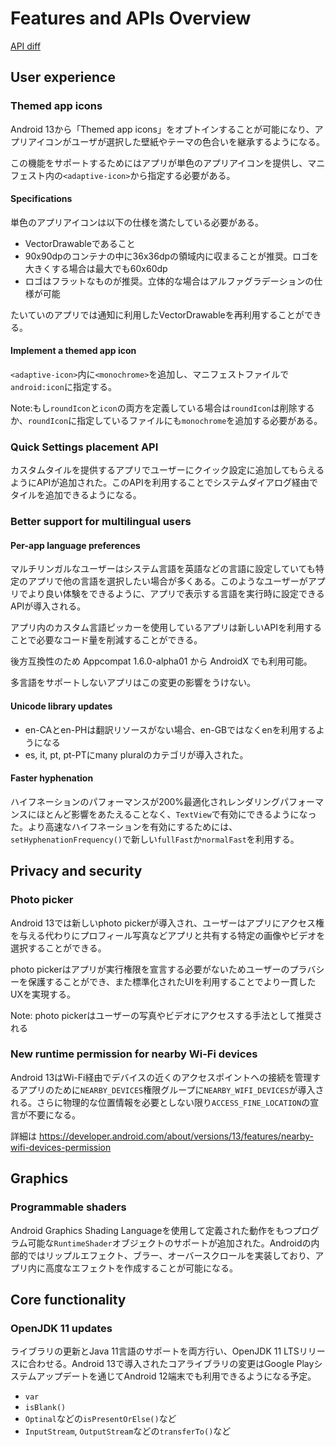 # Features and APIs Overview

[API diff](https://developer.android.com/sdk/api_diff/t-dp1/changes)

## User experience

### Themed app icons

 Android 13から「Themed app icons」をオプトインすることが可能になり、アプリアイコンがユーザが選択した壁紙やテーマの色合いを継承するようになる。

 この機能をサポートするためにはアプリが単色のアプリアイコンを提供し、マニフェスト内の`<adaptive-icon>`から指定する必要がある。

#### Specifications

単色のアプリアイコンは以下の仕様を満たしている必要がある。

* VectorDrawableであること
* 90x90dpのコンテナの中に36x36dpの領域内に収まることが推奨。ロゴを大きくする場合は最大でも60x60dp
* ロゴはフラットなものが推奨。立体的な場合はアルファグラデーションの仕様が可能

たいていのアプリでは通知に利用したVectorDrawableを再利用することができる。

#### Implement a themed app icon

`<adaptive-icon>`内に`<monochrome>`を追加し、マニフェストファイルで`android:icon`に指定する。

Note:もし`roundIcon`と`icon`の両方を定義している場合は`roundIcon`は削除するか、`roundIcon`に指定しているファイルにも`monochrome`を追加する必要がある。

### Quick Settings placement API

カスタムタイルを提供するアプリでユーザーにクイック設定に追加してもらえるようにAPIが追加された。このAPIを利用することでシステムダイアログ経由でタイルを追加できるようになる。

### Better support for multilingual users

#### Per-app language preferences

マルチリンガルなユーザーはシステム言語を英語などの言語に設定していても特定のアプリで他の言語を選択したい場合が多くある。このようなユーザーがアプリでより良い体験をできるように、アプリで表示する言語を実行時に設定できるAPIが導入される。

アプリ内のカスタム言語ピッカーを使用しているアプリは新しいAPIを利用することで必要なコード量を削減することができる。

後方互換性のため Appcompat 1.6.0-alpha01 から AndroidX でも利用可能。

多言語をサポートしないアプリはこの変更の影響をうけない。

#### Unicode library updates

* en-CAとen-PHは翻訳リソースがない場合、en-GBではなくenを利用するようになる
* es, it, pt, pt-PTにmany pluralのカテゴリが導入された。

#### Faster hyphenation

ハイフネーションのパフォーマンスが200%最適化されレンダリングパフォーマンスにほとんど影響をあたえることなく、`TextView`で有効にできるようになった。より高速なハイフネーションを有効にするためには、`setHyphenationFrequency()`で新しい`fullFast`か`normalFast`を利用する。

## Privacy and security

### Photo picker

Android 13では新しいphoto pickerが導入され、ユーザーはアプリにアクセス権を与える代わりにプロフィール写真などアプリと共有する特定の画像やビデオを選択することができる。

photo pickerはアプリが実行権限を宣言する必要がないためユーザーのプラバシーを保護することができ、また標準化されたUIを利用することでより一貫したUXを実現する。

Note: photo pickerはユーザーの写真やビデオにアクセスする手法として推奨される

### New runtime permission for nearby Wi-Fi devices

Android 13はWi-Fi経由でデバイスの近くのアクセスポイントへの接続を管理するアプリのために`NEARBY_DEVICES`権限グループに`NEARBY_WIFI_DEVICES`が導入される。さらに物理的な位置情報を必要としない限り`ACCESS_FINE_LOCATION`の宣言が不要になる。

詳細は https://developer.android.com/about/versions/13/features/nearby-wifi-devices-permission

## Graphics

### Programmable shaders

Android Graphics Shading Languageを使用して定義された動作をもつプログラム可能な`RuntimeShader`オブジェクトのサポートが追加された。Androidの内部的ではリップルエフェクト、ブラー、オーバースクロールを実装しており、アプリ内に高度なエフェクトを作成することが可能になる。

## Core functionality

### OpenJDK 11 updates

ライブラリの更新とJava 11言語のサポートを両方行い、OpenJDK 11 LTSリリースに合わせる。Android 13で導入されたコアライブラリの変更はGoogle Playシステムアップデートを通じてAndroid 12端末でも利用できるようになる予定。

* `var`
* `isBlank()`
* `Optinal`などの`isPresentOrElse()`など
* `InputStream`, `OutputStream`などの`transferTo()`など
